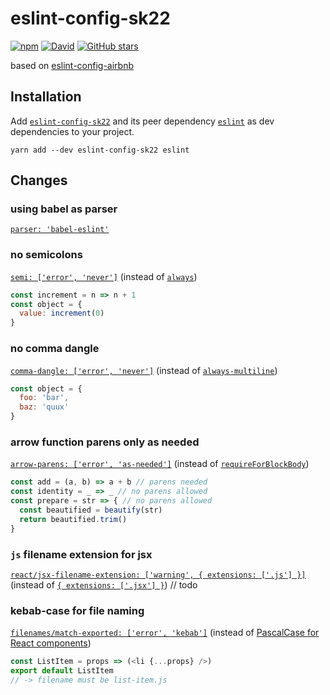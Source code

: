 # eslint-config-sk22

[![npm](https://img.shields.io/npm/v/eslint-config-sk22.svg?label=npm)](https://npmjs.com/package/eslint-config-sk22)
[![David](https://img.shields.io/david/sk22/eslint-config.svg)](https://github.com/sk22/eslint-config)
[![GitHub stars](https://img.shields.io/github/stars/sk22/eslint-config.svg?style=social&label=Star)](https://github.com/sk22/eslint-config)

based on [eslint-config-airbnb](https://www.npmjs.com/package/eslint-config-airbnb)

## Installation

Add [`eslint-config-sk22`](https://npmjs.com/package/eslint-config-sk22)
and its peer dependency [`eslint`](https://npmjs.com/package/eslint) as dev
dependencies to your project.

```
yarn add --dev eslint-config-sk22 eslint
```

## Changes

### using babel as parser
[`parser: 'babel-eslint'`](https://www.npmjs.com/package/babel-eslint)

### no semicolons
[`semi: ['error', 'never']`](http://eslint.org/docs/rules/semi#never)
(instead of [`always`](https://github.com/airbnb/javascript#20.1))

```javascript
const increment = n => n + 1
const object = {
  value: increment(0)
}
```

### no comma dangle
[`comma-dangle: ['error', 'never']`](http://eslint.org/docs/rules/comma-dangle#never)
(instead of [`always-multiline`](https://github.com/airbnb/javascript#19.2))


```javascript
const object = {
  foo: 'bar',
  baz: 'quux'
}
```

### arrow function parens only as needed
[`arrow-parens: ['error', 'as-needed']`](http://eslint.org/docs/rules/arrow-parens#as-needed)
(instead of [`requireForBlockBody`](https://github.com/airbnb/javascript#8.2))

```javascript
const add = (a, b) => a + b // parens needed
const identity = _ => _ // no parens allowed
const prepare = str => { // no parens allowed
  const beautified = beautify(str)
  return beautified.trim()
}
```

### `js` filename extension for jsx
[`react/jsx-filename-extension: ['warning', { extensions: ['.js'] }]`](https://github.com/yannickcr/eslint-plugin-react/blob/master/docs/rules/jsx-filename-extension.md)
(instead of [`{ extensions: ['.jsx'] }`](https://github.com/airbnb/javascript/tree/master/react#naming)) // todo

### kebab-case for file naming
[`filenames/match-exported: ['error', 'kebab']`](https://github.com/selaux/eslint-plugin-filenames)
(instead of [PascalCase for React components](https://github.com/airbnb/javascript/tree/master/react#naming))

```javascript
const ListItem = props => (<li {...props} />)
export default ListItem
// -> filename must be list-item.js
```
